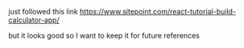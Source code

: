 just followed this link
https://www.sitepoint.com/react-tutorial-build-calculator-app/

but it looks good so I want to keep it for future references